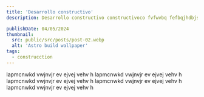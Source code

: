```yaml
---
title: 'Desarrollo constructivo'
description: Desarrollo constructivo constructivoco fvfwvbq fefbqjhdbjsdbjasdjjd

publishDate: 04/05/2024
thumbnail:
  src: public/src/posts/post-02.webp
  alt: 'Astro build wallpaper'
tags:
  - construcction
---
```


lapmcnwkd vwjnvjr ev ejvej vehv h lapmcnwkd vwjnvjr ev ejvej vehv h lapmcnwkd
vwjnvjr ev ejvej vehv h lapmcnwkd vwjnvjr ev ejvej vehv h lapmcnwkd vwjnvjr ev
ejvej vehv h
